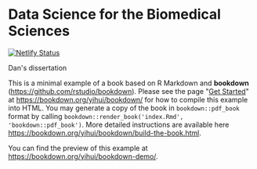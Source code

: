 # Data Science for the Biomedical Sciences

[![Netlify Status](https://api.netlify.com/api/v1/badges/5bdbd720-38fa-4dd9-b416-94945854f7c5/deploy-status)](https://app.netlify.com/sites/ds4biomed/deploys)

Dan's dissertation

This is a minimal example of a book based on R Markdown and **bookdown** (https://github.com/rstudio/bookdown). Please see the page "[Get Started](https://bookdown.org/yihui/bookdown/get-started.html)" at https://bookdown.org/yihui/bookdown/ for how to compile this example into HTML. You may generate a copy of the book in `bookdown::pdf_book` format by calling `bookdown::render_book('index.Rmd', 'bookdown::pdf_book')`. More detailed instructions are available here https://bookdown.org/yihui/bookdown/build-the-book.html.

You can find the preview of this example at https://bookdown.org/yihui/bookdown-demo/.

